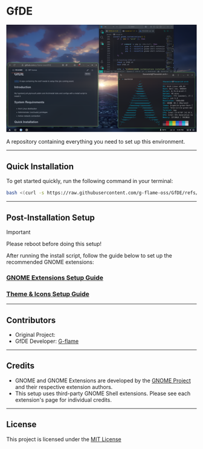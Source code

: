 # GfDE

![GfDE](assets/banner.png)

A repository containing everything you need to set up this environment.

---

## Quick Installation

To get started quickly, run the following command in your terminal:

```bash
bash <(curl -s https://raw.githubusercontent.com/g-flame-oss/GfDE/refs/heads/main/clone.sh)
```

---

## Post-Installation Setup
> [!IMPORTANT]
> Please reboot before doing this setup!




After running the install script, follow the guide below to set up the recommended GNOME extensions:

### [GNOME Extensions Setup Guide](assets/extension/setup.md)
### [Theme & Icons Setup Guide](assets/theme/theme-setup.md)

---

## Contributors

- Original Project:  
- GfDE Developer: [G-flame](https://github.com/g-flame)

---

## Credits

- GNOME and GNOME Extensions are developed by the [GNOME Project](https://www.gnome.org/) and their respective extension authors.  
- This setup uses third-party GNOME Shell extensions. Please see each extension's page for individual credits.

---

## License

This project is licensed under the [MIT License](LICENSE)
